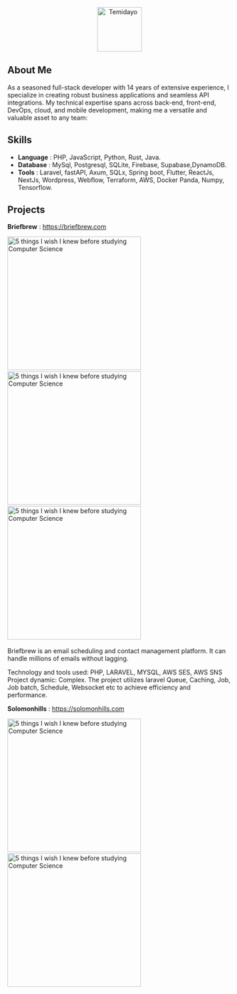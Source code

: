 <p align="center"><a href="https://briefbrew.com/oyewodayo" target="_blank"><img src="https://avatars.githubusercontent.com/u/8675502?v=4" width="100" alt="Temidayo"></a></p>


## About Me

As a seasoned full-stack developer with 14 years of extensive experience, I specialize in creating robust business applications and seamless API integrations. My technical expertise spans across back-end, front-end, DevOps, cloud, and mobile development, making me a versatile and valuable asset to any team:

## Skills
- <strong>Language</strong> : PHP, JavaScript, Python, Rust, Java.
- <strong>Database</strong> : MySql, Postgresql, SQLite, Firebase, Supabase,DynamoDB.
- <strong>Tools</strong> : Laravel, fastAPI, Axum, SQLx, Spring boot, Flutter, ReactJs, NextJs, Wordpress, Webflow, Terraform, AWS, Docker Panda, Numpy, Tensorflow.

## Projects
**Briefbrew** : https://briefbrew.com
<p dir="auto">
  <a href="https://youtu.be/Wjj21p3tvcg?si=b7QYksN87h0wsGpQ" rel="nofollow"><img src="https://briefbrew.com/assets/images/contact-img.png" style="margin-right:25px" width="300px" alt="5 things I wish I knew before studying Computer Science" title="5 things I wish I knew before studying Computer Science" data-canonical-src="https://ytcards.demolab.com/?id=Wjj21p3tvcg&amp;title=5+things+I+wish+I+knew+before+studying+Computer+Science&amp;lang=en&amp;timestamp=1636628400&amp;background_color=%230d1117&amp;title_color=%23ffffff&amp;stats_color=%23dedede&amp;max_title_lines=1&amp;width=250&amp;border_radius=5&amp;duration=436" style="max-width: 100%;"></a>   
  &nbsp;&nbsp;&nbsp;&nbsp;&nbsp;&nbsp;&nbsp;&nbsp;&nbsp;&nbsp;
  <a href="https://youtu.be/Wjj21p3tvcg?si=b7QYksN87h0wsGpQ" rel="nofollow"><img src="https://briefbrew.com/assets/images/import-img.png" style="margin-right:25px" width="300px" alt="5 things I wish I knew before studying Computer Science" title="5 things I wish I knew before studying Computer Science" data-canonical-src="https://ytcards.demolab.com/?id=Wjj21p3tvcg&amp;title=5+things+I+wish+I+knew+before+studying+Computer+Science&amp;lang=en&amp;timestamp=1636628400&amp;background_color=%230d1117&amp;title_color=%23ffffff&amp;stats_color=%23dedede&amp;max_title_lines=1&amp;width=250&amp;border_radius=5&amp;duration=436" style="max-width: 100%;"></a>   
  &nbsp;&nbsp;&nbsp;&nbsp;&nbsp;&nbsp;&nbsp;&nbsp;&nbsp;&nbsp;
  <a href="https://youtu.be/Wjj21p3tvcg?si=b7QYksN87h0wsGpQ" rel="nofollow"><img src="https://briefbrew.com/assets/images/brief-img.png" style="margin-right:25px" width="300px" alt="5 things I wish I knew before studying Computer Science" title="5 things I wish I knew before studying Computer Science" data-canonical-src="https://ytcards.demolab.com/?id=Wjj21p3tvcg&amp;title=5+things+I+wish+I+knew+before+studying+Computer+Science&amp;lang=en&amp;timestamp=1636628400&amp;background_color=%230d1117&amp;title_color=%23ffffff&amp;stats_color=%23dedede&amp;max_title_lines=1&amp;width=250&amp;border_radius=5&amp;duration=436" style="max-width: 100%;"></a>   
  &nbsp;&nbsp;&nbsp;&nbsp;&nbsp;&nbsp;&nbsp;&nbsp;&nbsp;&nbsp;
</p>
<p>
Briefbrew is an email scheduling and contact management platform. It can handle millions of emails without lagging.
<div>Technology and tools used: PHP, LARAVEL, MYSQL, AWS SES, AWS SNS</div>
<div>Project dynamic: Complex. The project utilizes laravel Queue, Caching, Job, Job batch, Schedule, Websocket etc to achieve efficiency and performance. </div>
</p>


**Solomonhills** : https://solomonhills.com
<p dir="auto">
<a href="https://youtu.be/Wjj21p3tvcg?si=b7QYksN87h0wsGpQ" rel="nofollow"><img src="https://oyewodayo.vercel.app/assets/Solomonhills-app.png" width="300px" alt="5 things I wish I knew before studying Computer Science" title="5 things I wish I knew before studying Computer Science" data-canonical-src="https://ytcards.demolab.com/?id=Wjj21p3tvcg&amp;title=5+things+I+wish+I+knew+before+studying+Computer+Science&amp;lang=en&amp;timestamp=1636628400&amp;background_color=%230d1117&amp;title_color=%23ffffff&amp;stats_color=%23dedede&amp;max_title_lines=1&amp;width=250&amp;border_radius=5&amp;duration=436" style="max-width: 100%;"></a>&nbsp;&nbsp;&nbsp;&nbsp;&nbsp;&nbsp;&nbsp;&nbsp;&nbsp;&nbsp;
<a href="https://youtu.be/Wjj21p3tvcg?si=b7QYksN87h0wsGpQ" rel="nofollow"><img src="https://oyewodayo.vercel.app/assets/Solomonhills.png" width="300px" alt="5 things I wish I knew before studying Computer Science" title="5 things I wish I knew before studying Computer Science" data-canonical-src="https://ytcards.demolab.com/?id=Wjj21p3tvcg&amp;title=5+things+I+wish+I+knew+before+studying+Computer+Science&amp;lang=en&amp;timestamp=1636628400&amp;background_color=%230d1117&amp;title_color=%23ffffff&amp;stats_color=%23dedede&amp;max_title_lines=1&amp;width=250&amp;border_radius=5&amp;duration=436" style="max-width: 100%;"></a>
</p>


